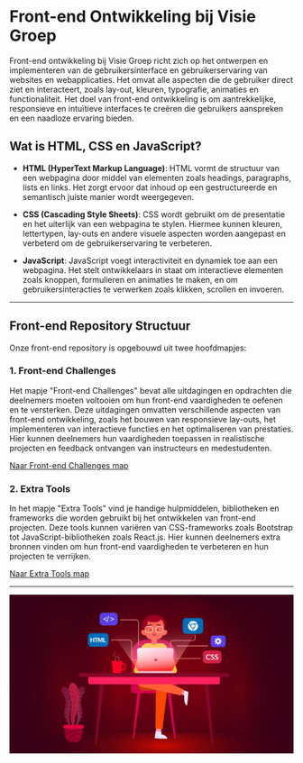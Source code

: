 # Front-end Ontwikkeling bij Visie Groep

Front-end ontwikkeling bij Visie Groep richt zich op het ontwerpen en implementeren van de gebruikersinterface en gebruikerservaring van websites en webapplicaties. Het omvat alle aspecten die de gebruiker direct ziet en interacteert, zoals lay-out, kleuren, typografie, animaties en functionaliteit. Het doel van front-end ontwikkeling is om aantrekkelijke, responsieve en intuïtieve interfaces te creëren die gebruikers aanspreken en een naadloze ervaring bieden.

## Wat is HTML, CSS en JavaScript?

- **HTML (HyperText Markup Language)**: HTML vormt de structuur van een webpagina door middel van elementen zoals headings, paragraphs, lists en links. Het zorgt ervoor dat inhoud op een gestructureerde en semantisch juiste manier wordt weergegeven.

- **CSS (Cascading Style Sheets)**: CSS wordt gebruikt om de presentatie en het uiterlijk van een webpagina te stylen. Hiermee kunnen kleuren, lettertypen, lay-outs en andere visuele aspecten worden aangepast en verbeterd om de gebruikerservaring te verbeteren.

- **JavaScript**: JavaScript voegt interactiviteit en dynamiek toe aan een webpagina. Het stelt ontwikkelaars in staat om interactieve elementen zoals knoppen, formulieren en animaties te maken, en om gebruikersinteracties te verwerken zoals klikken, scrollen en invoeren.

---

## Front-end Repository Structuur

Onze front-end repository is opgebouwd uit twee hoofdmapjes:


### 1. Front-end Challenges
Het mapje "Front-end Challenges" bevat alle uitdagingen en opdrachten die deelnemers moeten voltooien om hun front-end vaardigheden te oefenen en te versterken. Deze uitdagingen omvatten verschillende aspecten van front-end ontwikkeling, zoals het bouwen van responsieve lay-outs, het implementeren van interactieve functies en het optimaliseren van prestaties. Hier kunnen deelnemers hun vaardigheden toepassen in realistische projecten en feedback ontvangen van instructeurs en medestudenten.

[Naar Front-end Challenges map](frontend-challenges/)

### 2. Extra Tools
In het mapje "Extra Tools" vind je handige hulpmiddelen, bibliotheken en frameworks die worden gebruikt bij het ontwikkelen van front-end projecten. Deze tools kunnen variëren van CSS-frameworks zoals Bootstrap tot JavaScript-bibliotheken zoals React.js. Hier kunnen deelnemers extra bronnen vinden om hun front-end vaardigheden te verbeteren en hun projecten te verrijken.

[Naar Extra Tools map](Frontend-tools/)


---

![Front-end image](front-end.jpg)